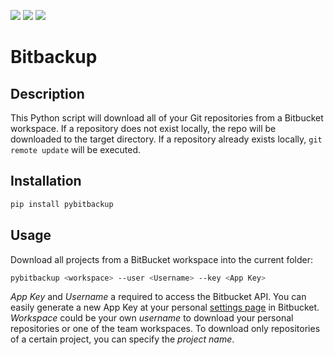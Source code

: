 [<img src="https://img.shields.io/pypi/v/pybitbackup">](https://pypi.org/project/pybitbackup/)
<img src="https://img.shields.io/badge/python-3.9-blue">
<img src="https://img.shields.io/badge/license-MIT-green">

# Bitbackup

## Description
This Python script will download all of your Git repositories from a Bitbucket workspace.
If a repository does not exist locally, the repo will be downloaded to the target directory. If a
repository already exists locally, `git remote update` will be executed.


## Installation
```bash
pip install pybitbackup 
```

## Usage
Download all projects from a BitBucket workspace into the current folder:
```bash
pybitbackup <workspace> --user <Username> --key <App Key>
```
_App Key_ and _Username_ a required to access the Bitbucket API. You can easily generate a new App Key
at your personal [settings page](https://bitbucket.org/account/settings/app-passwords/) in Bitbucket.
_Workspace_ could be your own _username_ to download your personal repositories or one of the team workspaces.
To download only repositories of a certain project, you can specify the _project name_.
